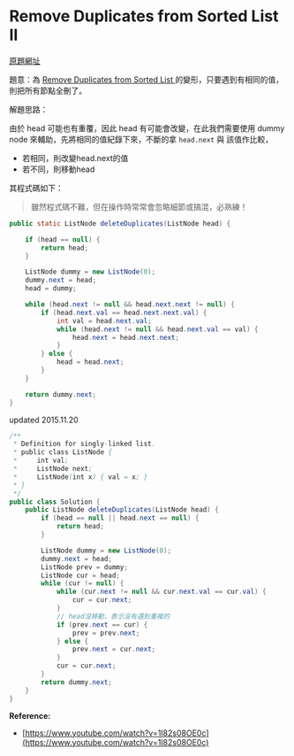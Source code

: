 # Remove Duplicates from Sorted List II

[原題網址](http://www.lintcode.com/en/problem/remove-duplicates-from-sorted-list-ii/)

題意：為 [Remove Duplicates from Sorted List ](linked_list/remove_duplicates_from_sorted_list.md) 的變形，只要遇到有相同的值，則把所有節點全刪了。

解題思路：

由於 head 可能也有重覆，因此 head 有可能會改變，在此我們需要使用 dummy node 來輔助，先將相同的值紀錄下來，不斷的拿 `head.next` 與 該值作比較，

* 若相同，則改變head.next的值
* 若不同，則移動head

其程式碼如下：

> 雖然程式碼不難，但在操作時常常會忽略細節或搞混，必熟練！

```java
public static ListNode deleteDuplicates(ListNode head) {

    if (head == null) {
        return head;
    }

    ListNode dummy = new ListNode(0);
    dummy.next = head;
    head = dummy;

    while (head.next != null && head.next.next != null) {
        if (head.next.val == head.next.next.val) {
            int val = head.next.val;
            while (head.next != null && head.next.val == val) {
                head.next = head.next.next;
            }
        } else {
            head = head.next;
        }
    }

    return dummy.next;
}
```

updated 2015.11.20

```java
/**
 * Definition for singly-linked list.
 * public class ListNode {
 *     int val;
 *     ListNode next;
 *     ListNode(int x) { val = x; }
 * }
 */
public class Solution {
    public ListNode deleteDuplicates(ListNode head) {
        if (head == null || head.next == null) {
            return head;
        }

        ListNode dummy = new ListNode(0);
        dummy.next = head;
        ListNode prev = dummy;
        ListNode cur = head;
        while (cur != null) {
            while (cur.next != null && cur.next.val == cur.val) {
                cur = cur.next;
            }
            // head沒移動，表示沒有遇到重複的
            if (prev.next == cur) {
                prev = prev.next;
            } else {
                prev.next = cur.next;
            }
            cur = cur.next;
        }
        return dummy.next;
    }
}
```

**Reference:**

* [https://www.youtube.com/watch?v=1I82s08OE0c](https://www.youtube.com/watch?v=1I82s08OE0c)




